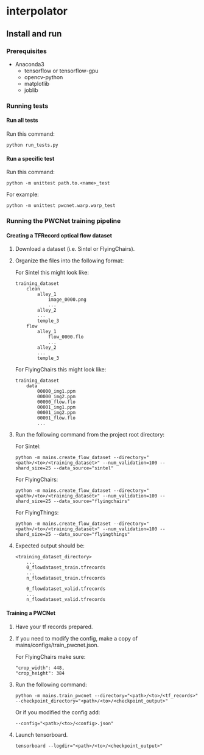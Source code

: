 # interpolator

## Install and run

### Prerequisites

*   Anaconda3
    *   tensorflow or tensorflow-gpu
    *   opencv-python
    *   matplotlib
    *   joblib
    
### Running tests

#### Run all tests

Run this command:

```
python run_tests.py
```

#### Run a specific test

Run this command:

```
python -m unittest path.to.<name>_test
```

For example:

```
python -m unittest pwcnet.warp.warp_test
```

### Running the PWCNet training pipeline

#### Creating a TFRecord optical flow dataset

1.  Download a dataset (i.e. Sintel or FlyingChairs).

2.  Organize the files into the following format:

    For Sintel this might look like:
    ```
    training_dataset
        clean
            alley_1
                image_0000.png
                ...
            alley_2
            ...
            temple_3
        flow
            alley_1
                flow_0000.flo
                ...
            alley_2
            ...
            temple_3
    ```
    
    For FlyingChairs this might look like:
    ```
    training_dataset
        data
            00000_img1.ppm
            00000_img2.ppm
            00000_flow.flo
            00001_img1.ppm
            00001_img2.ppm
            00001_flow.flo
            ...
    ```
    
3.  Run the following command from the project root directory:

    For Sintel:
    ```
    python -m mains.create_flow_dataset --directory="<path>/<to>/<training_dataset>" --num_validation=100 --shard_size=25 --data_source="sintel"
    ```
    
    For FlyingChairs:
    ```
    python -m mains.create_flow_dataset --directory="<path>/<to>/<training_dataset>" --num_validation=100 --shard_size=25 --data_source="flyingchairs"
    ```
    
    For FlyingThings:
    ```
    python -m mains.create_flow_dataset --directory="<path>/<to>/<training_dataset>" --num_validation=100 --shard_size=25 --data_source="flyingthings"
    ```

4.  Expected output should be:

    ```
    <training_dataset_directory>
        ...
        0_flowdataset_train.tfrecords
        ...
        n_flowdataset_train.tfrecords
        
        0_flowdataset_valid.tfrecords
        ...
        n_flowdataset_valid.tfrecords
    ```
    
#### Training a PWCNet

1.  Have your tf records prepared.

2.  If you need to modify the config, make a copy of mains/configs/train_pwcnet.json.

    For FlyingChairs make sure:
    
    ```
    "crop_width": 448,
    "crop_height": 384
    ```

3.  Run the following command:

    ```
    python -m mains.train_pwcnet --directory="<path>/<to>/<tf_records>" --checkpoint_directory="<path>/<to>/<checkpoint_output>"
    ```
    
    Or if you modified the config add:
    
    ```
    --config="<path>/<to>/<config>.json"
    ```

4.  Launch tensorboard.

    ```
    tensorboard --logdir="<path>/<to>/<checkpoint_output>"
    ```
